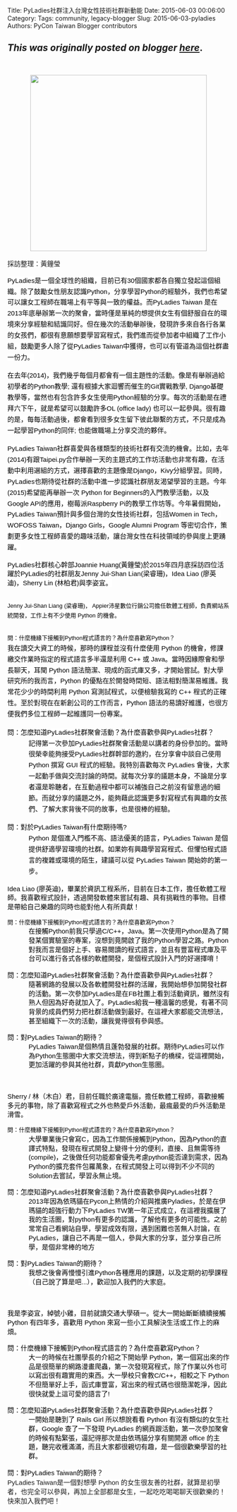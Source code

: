 Title: PyLadies社群注入台灣女性技術社群新動能
Date: 2015-06-03 00:06:00
Category:
Tags: community, legacy-blogger
Slug: 2015-06-03-pyladies
Authors: PyCon Taiwan Blogger contributors

*This was originally posted on blogger [here](https://pycontw.blogspot.com/2015/06/pyladies.html)*.
---
<span><span style="background-color: white; font-family: Arial; font-size: 15px; vertical-align: baseline; white-space: pre-wrap;"><br /></span></span>
<div class="separator" style="clear: both; text-align: center;">
<a href="http://3.bp.blogspot.com/-rngJ22Kn8Po/VW3UYXDwBfI/AAAAAAAAJtM/NqFrdw4P5Wg/s1600/pyladies_v1.0.png" style="margin-left: 1em; margin-right: 1em;"><img border="0" height="400" src="http://3.bp.blogspot.com/-rngJ22Kn8Po/VW3UYXDwBfI/AAAAAAAAJtM/NqFrdw4P5Wg/s400/pyladies_v1.0.png" width="400" /></a></div>
<span><span style="background-color: white; font-family: Arial; font-size: 15px; vertical-align: baseline; white-space: pre-wrap;"><br /></span></span>
<span id="docs-internal-guid-d1ed4a0a-b4fb-802e-d946-6d1428925e3e"><span style="background-color: white; font-family: Arial; font-size: 15px; vertical-align: baseline; white-space: pre-wrap;">採訪整理：黃鐘瑩</span></span><br />
<br />
<div dir="ltr" style="line-height: 1.656; margin-bottom: 0pt; margin-top: 0pt;">
<span style="background-color: white; color: black; font-family: Arial; font-size: 15px; font-style: normal; font-variant: normal; font-weight: normal; text-decoration: none; vertical-align: baseline; white-space: pre-wrap;">PyLadies是一個全球性的組織，目前已有30個國家都各自獨立發起這個組織。除了鼓勵女性朋友認識Python，分享學習Python的經驗外，我們也希望可以讓女工程師在職場上有平等與一致的權益。而PyLadies Taiwan 是在2013年底舉辦第一次的聚會，當時僅是單純的想提供女生有個舒服自在的環境來分享經驗和結識同好。但在幾次的活動舉辦後，發現許多來自各行各業的女孩們，都很有意願想要學習寫程式，我們進而從參加者中組織了工作小組，鼓勵更多人除了從PyLadies Taiwan中獲得，也可以有管道為這個社群盡一份力。</span></div>
<b id="docs-internal-guid-d1ed4a0a-b4fe-68c9-b666-6c1891347e5f" style="font-weight: normal;"><br /></b>
<div dir="ltr" style="line-height: 1.656; margin-bottom: 0pt; margin-top: 0pt;">
<span style="background-color: white; color: black; font-family: Arial; font-size: 15px; font-style: normal; font-variant: normal; font-weight: normal; text-decoration: none; vertical-align: baseline; white-space: pre-wrap;">在去年(2014)，我們幾乎每個月都會有一個主題性的活動。像是有舉辦過給初學者的Python教學; 還有根據大家迴響而催生的Git實戰教學, Django基礎教學等，當然也有包含許多女生使用Python經驗的分享。每次的活動是在禮拜六下午，就是希望可以鼓勵許多OL (office lady) 也可以一起參與。很有趣的是，每每活動過後，都會看到很多女生留下彼此聯繫的方式，不只是成為一起學習Python的同伴; 也能做職場上分享交流的夥伴。</span></div>
<b style="font-weight: normal;"><br /></b>
<div dir="ltr" style="line-height: 1.656; margin-bottom: 0pt; margin-top: 0pt;">
<span style="background-color: white; color: black; font-family: Arial; font-size: 15px; font-style: normal; font-variant: normal; font-weight: normal; text-decoration: none; vertical-align: baseline; white-space: pre-wrap;">PyLadies Taiwan社群喜愛與各樣類型的技術社群有交流的機會。比如，去年(2014)有跟Taipei.py合作舉辦一天的主題式的工作坊活動也非常有趣，在活動中利用選組的方式，選擇喜歡的主題像是Django，Kivy分組學習。同時，PyLadies也期待從社群的活動中進一步認識社群朋友渴望學習的主題。今年(2015)希望能再舉辦一次 Python for Beginners的入門教學活動，以及Google API的應用，樹莓派Raspberry Pi的教學工作坊等。今年暑假開始，PyLadies Taiwan預計與多個台灣的女性技術社群，包括Women in Tech，WOFOSS Taiwan，Django Girls，Google Alumni Program 等密切合作，策劃更多女性工程師喜愛的趣味活動，讓台灣女性在科技領域的參與度上更踴躍。</span></div>
<b style="font-weight: normal;"><br /></b>
<div dir="ltr" style="line-height: 1.38; margin-bottom: 0pt; margin-top: 0pt;">
<span style="background-color: white; color: black; font-family: Arial; font-size: 15px; font-style: normal; font-variant: normal; font-weight: normal; text-decoration: none; vertical-align: baseline; white-space: pre-wrap;">PyLadies社群核心幹部Joannie Huang(黃鐘瑩)於2015年四月底採訪四位活躍於PyLadies的社群朋友Jenny Jui-Shan Lian(梁睿珊)，Idea Liao (廖英迪)，Sherry Lin (林柏君)與李姿宜。</span></div>
<b style="font-weight: normal;"><br /></b>
<h2 dir="ltr" style="line-height: 1.656; margin-bottom: 0pt; margin-top: 10pt;">
<span style="background-color: white; color: black; font-family: Arial; font-size: 13px; font-style: normal; font-variant: normal; font-weight: normal; text-decoration: none; vertical-align: baseline; white-space: pre-wrap;">Jenny Jui-Shan Liang (梁睿珊)， Appier沛星數位行銷公司擔任軟體工程師，負責網站系統開發，工作上有不少使用 Python 的機會。</span></h2>
<b style="font-weight: normal;"><br /></b>
<h2 dir="ltr" style="line-height: 1.656; margin-bottom: 0pt; margin-top: 10pt;">
<span style="background-color: white; color: black; font-family: Arial; font-size: 13px; font-style: normal; font-variant: normal; font-weight: normal; text-decoration: none; vertical-align: baseline; white-space: pre-wrap;">問：什麼機緣下接觸到Python程式語言的？為什麼喜歡寫Python？</span></h2>
<div dir="ltr" style="line-height: 1.656; margin-bottom: 0pt; margin-top: 0pt;">
<span style="background-color: white; color: black; font-family: Arial; font-size: 15px; font-style: normal; font-variant: normal; font-weight: normal; text-decoration: none; vertical-align: baseline; white-space: pre-wrap;">我在讀交大資工的時候，那時的課程並沒有什麼使用 Python 的機會，修課繳交作業時指定的程式語言多半還是利用 C++ 或 Java。當時因緣際會和學長聊天，耳聞 Python 語法簡潔、現成的函式庫又多，才開始嘗試。對大學研究所的我而言，Python 的優點在於開發時間短、語法相對簡潔易維護。我常花少少的時間利用 Python 寫測試程式，以便檢驗我寫的 C++ 程式的正確性。至於對現在在新創公司的工作而言，Python 語法的易讀好維護，也很方便我們多位工程師一起維護同一份專案。</span></div>
<b style="font-weight: normal;"><br /></b>
<div dir="ltr" style="line-height: 1.656; margin-bottom: 0pt; margin-top: 0pt;">
<span style="background-color: white; color: black; font-family: Arial; font-size: 15px; font-style: normal; font-variant: normal; font-weight: normal; text-decoration: none; vertical-align: baseline; white-space: pre-wrap;">問：怎麼知道PyLadies社群聚會活動？為什麼喜歡參與PyLadies社群？</span></div>
<div dir="ltr" style="line-height: 1.656; margin-bottom: 0pt; margin-left: 36pt; margin-top: 0pt;">
<span style="background-color: white; color: black; font-family: Arial; font-size: 15px; font-style: normal; font-variant: normal; font-weight: normal; text-decoration: none; vertical-align: baseline; white-space: pre-wrap;">記得第一次參加PyLadies社群聚會活動是以講者的身份參加的。當時很榮幸能夠接受PyLadies社群幹部的邀約，在分享會中談自己使用 Python 撰寫 GUI 程式的經驗。我特別喜歡每次 PyLadies 會後，大家一起動手做與交流討論的時間。就每次分享的議題本身，不論是分享者還是聆聽者，在互動過程中都可以補強自己之前沒有留意過的細節。而就分享的議題之外，能夠藉此認識更多對寫程式有興趣的女孩們、了解大家背後不同的故事，也是很棒的經驗。</span></div>
<b style="font-weight: normal;"><br /></b>
<div dir="ltr" style="line-height: 1.656; margin-bottom: 0pt; margin-top: 0pt;">
<span style="background-color: white; color: black; font-family: Arial; font-size: 15px; font-style: normal; font-variant: normal; font-weight: normal; text-decoration: none; vertical-align: baseline; white-space: pre-wrap;">問：對於PyLadies Taiwan有什麼期待嗎?</span></div>
<div dir="ltr" style="line-height: 1.656; margin-bottom: 0pt; margin-left: 36pt; margin-top: 0pt;">
<span style="background-color: white; color: black; font-family: Arial; font-size: 15px; font-style: normal; font-variant: normal; font-weight: normal; text-decoration: none; vertical-align: baseline; white-space: pre-wrap;">Python 是個進入門檻不高、語法優美的語言，PyLadies Taiwan 是個提供舒適學習環境的社群。如果妳有興趣學習寫程式、但懼怕程式語言的複雜或環境的陌生，建議可以從 PyLadies Taiwan 開始妳的第一步。</span></div>
<b style="font-weight: normal;"><br /></b>
<div dir="ltr" style="line-height: 1.38; margin-bottom: 0pt; margin-top: 0pt;">
<span style="background-color: white; color: black; font-family: Arial; font-size: 15px; font-style: normal; font-variant: normal; font-weight: normal; text-decoration: none; vertical-align: baseline; white-space: pre-wrap;">Idea Liao (廖英迪)，畢業於資訊工程系所，目前在日本工作，擔任軟體工程師。我喜歡程式設計，透過開發軟體來嘗試有趣、具有挑戰性的事物。目標是帶給自己樂趣的同時也能對他人有所貢獻！</span></div>
<h2 dir="ltr" style="line-height: 1.656; margin-bottom: 0pt; margin-top: 10pt;">
<span style="background-color: white; color: black; font-family: Arial; font-size: 13px; font-style: normal; font-variant: normal; font-weight: normal; text-decoration: none; vertical-align: baseline; white-space: pre-wrap;">問：什麼機緣下接觸到Python程式語言的？為什麼喜歡寫Python？</span></h2>
<div dir="ltr" style="line-height: 1.38; margin-bottom: 0pt; margin-left: 36pt; margin-top: 0pt;">
<span style="background-color: white; color: black; font-family: Arial; font-size: 15px; font-style: normal; font-variant: normal; font-weight: normal; text-decoration: none; vertical-align: baseline; white-space: pre-wrap;">在接觸Python前我只學過C/C++，Java。第一次使用Python是為了開發某個實驗室的專案，沒想到竟開啟了我的Python學習之路。Python對我而言是個好上手、容易閱讀的程式語言，並且有豐富程式庫及平台可以進行各式各樣的軟體開發，是個程式設計入門的好選擇唷！</span></div>
<b style="font-weight: normal;"><br /></b>
<div dir="ltr" style="line-height: 1.38; margin-bottom: 0pt; margin-top: 0pt;">
<span style="background-color: white; color: black; font-family: Arial; font-size: 15px; font-style: normal; font-variant: normal; font-weight: normal; text-decoration: none; vertical-align: baseline; white-space: pre-wrap;">問：怎麼知道PyLadies社群聚會活動？為什麼喜歡參與PyLadies社群？</span></div>
<div dir="ltr" style="line-height: 1.38; margin-bottom: 0pt; margin-left: 36pt; margin-top: 0pt;">
<span style="background-color: white; color: black; font-family: Arial; font-size: 15px; font-style: normal; font-variant: normal; font-weight: normal; text-decoration: none; vertical-align: baseline; white-space: pre-wrap;">隨著網路的發展以及各軟體開發社群的活躍，我開始想參加開發社群的活動。第一次參加PyLadies是在FB社團上看到活動資訊，雖然沒有熟人但因為好奇就加入了。PyLadies給我一種溫馨的感覺，有著不同背景的成員們努力把社群活動做到最好。在這裡大家都能交流想法，甚至組織下一次的活動，讓我覺得很有參與感。</span></div>
<b style="font-weight: normal;"><br /></b>
<div dir="ltr" style="line-height: 1.38; margin-bottom: 0pt; margin-top: 0pt;">
<span style="background-color: white; color: black; font-family: Arial; font-size: 15px; font-style: normal; font-variant: normal; font-weight: normal; text-decoration: none; vertical-align: baseline; white-space: pre-wrap;">問：對PyLadies Taiwan的期待？</span></div>
<div dir="ltr" style="line-height: 1.38; margin-bottom: 0pt; margin-left: 36pt; margin-top: 0pt;">
<span style="background-color: white; color: black; font-family: Arial; font-size: 15px; font-style: normal; font-variant: normal; font-weight: normal; text-decoration: none; vertical-align: baseline; white-space: pre-wrap;">PyLadies Taiwan是個熱情且蓬勃發展的社群。期待PyLadies可以作為Python生態圈中大家交流想法，得到新點子的橋樑，從這裡開始，更加活躍的參與其他社群，貢獻Python生態圈。</span></div>
<b style="font-weight: normal;"><br /><br /></b><br />
<div dir="ltr" style="line-height: 1.38; margin-bottom: 0pt; margin-top: 0pt;">
<span style="background-color: white; color: black; font-family: Arial; font-size: 15px; font-style: normal; font-variant: normal; font-weight: normal; text-decoration: none; vertical-align: baseline; white-space: pre-wrap;">Sherry / 林（木白）君，目前任職於廣達電腦，擔任軟體工程師，喜歡接觸多元的事物，除了喜歡寫程式之外也熱愛戶外活動，最瘋最愛的戶外活動是滑雪。</span></div>
<h2 dir="ltr" style="line-height: 1.656; margin-bottom: 0pt; margin-top: 10pt;">
<span style="background-color: white; color: black; font-family: Arial; font-size: 13px; font-style: normal; font-variant: normal; font-weight: normal; text-decoration: none; vertical-align: baseline; white-space: pre-wrap;">問：什麼機緣下接觸到Python程式語言的？為什麼喜歡寫Python？</span></h2>
<div dir="ltr" style="line-height: 1.38; margin-bottom: 0pt; margin-left: 36pt; margin-top: 0pt;">
<span style="background-color: white; color: black; font-family: Arial; font-size: 15px; font-style: normal; font-variant: normal; font-weight: normal; text-decoration: none; vertical-align: baseline; white-space: pre-wrap;">大學畢業後只會寫C，因為工作關係接觸到Python，因為Python的直譯式特點，發現在程式開發上變得十分的便利，直接、且無需等待(compile)，之後做任何功能都會優先考慮python能否達到需求，因為Python的擴充套件包羅萬象，在程式開發上可以得到不少不同的Solution去嘗試，學習永無止境。</span></div>
<b style="font-weight: normal;"><br /></b>
<div dir="ltr" style="line-height: 1.38; margin-bottom: 0pt; margin-top: 0pt;">
<span style="background-color: white; color: black; font-family: Arial; font-size: 15px; font-style: normal; font-variant: normal; font-weight: normal; text-decoration: none; vertical-align: baseline; white-space: pre-wrap;">問：怎麼知道PyLadies社群聚會活動？為什麼喜歡參與PyLadies社群？</span></div>
<div dir="ltr" style="line-height: 1.38; margin-bottom: 0pt; margin-left: 36pt; margin-top: 0pt;">
<span style="background-color: white; color: black; font-family: Arial; font-size: 15px; font-style: normal; font-variant: normal; font-weight: normal; text-decoration: none; vertical-align: baseline; white-space: pre-wrap;">2013年因為依瑪貓在Pycon上熱情的介紹與推廣Pyladies，於是在伊瑪貓的超強行動力下PyLadies TW第一年正式成立，在這裡我擴展了我的生活圈，對python有更多的認識，了解他有更多的可能性。之前常常自己看網站自學，學習成效有限，遇到困難也苦無人討論，在PyLadies，讓自己不再是一個人，參與大家的分享，並分享自己所學，是個非常棒的地方</span></div>
<b style="font-weight: normal;"><br /></b>
<div dir="ltr" style="line-height: 1.38; margin-bottom: 0pt; margin-top: 0pt;">
<span style="background-color: white; color: black; font-family: Arial; font-size: 15px; font-style: normal; font-variant: normal; font-weight: normal; text-decoration: none; vertical-align: baseline; white-space: pre-wrap;">問：對PyLadies Taiwan的期待？</span></div>
<div dir="ltr" style="line-height: 1.38; margin-bottom: 0pt; margin-left: 36pt; margin-top: 0pt;">
<span style="background-color: white; color: black; font-family: Arial; font-size: 15px; font-style: normal; font-variant: normal; font-weight: normal; text-decoration: none; vertical-align: baseline; white-space: pre-wrap;">我想之後會再慢慢引進Python各種應用的課題，以及定期的初學課程（自己說了算是吧...），歡迎加入我們的大家庭。</span></div>
<b style="font-weight: normal;"><br /><br /></b><br />
<div dir="ltr" style="line-height: 1.38; margin-bottom: 0pt; margin-top: 0pt;">
<span style="background-color: white; color: black; font-family: Arial; font-size: 15px; font-style: normal; font-variant: normal; font-weight: normal; text-decoration: none; vertical-align: baseline; white-space: pre-wrap;">我是李姿宜，綽號小雞，目前就讀交通大學碩一。從大一開始斷斷續續接觸 Python 有四年多，喜歡用 Python 來寫一些小工具解決生活或工作上的麻煩。</span></div>
<b style="font-weight: normal;"><br /></b>
<div dir="ltr" style="line-height: 1.38; margin-bottom: 0pt; margin-top: 0pt;">
<span style="background-color: white; color: black; font-family: Arial; font-size: 15px; font-style: normal; font-variant: normal; font-weight: normal; text-decoration: none; vertical-align: baseline; white-space: pre-wrap;">問：什麼機緣下接觸到Python程式語言的？為什麼喜歡寫Python？</span></div>
<div dir="ltr" style="line-height: 1.38; margin-bottom: 0pt; margin-left: 36pt; margin-top: 0pt;">
<span style="background-color: white; color: black; font-family: Arial; font-size: 15px; font-style: normal; font-variant: normal; font-weight: normal; text-decoration: none; vertical-align: baseline; white-space: pre-wrap;">大一的時候在社團學長的介紹之下開始學 Python，第一個寫出來的作品是很簡單的網路漫畫爬蟲，第一次發現寫程式，除了作業以外也可以寫出很有趣實用的東西。大一學校只會教C/C++，相較之下 Python 不但簡單好上手，函式庫豐富，寫出來的程式碼也很簡潔乾淨，因此很快就愛上這可愛的語言了!</span></div>
<b style="font-weight: normal;"><br /></b>
<div dir="ltr" style="line-height: 1.38; margin-bottom: 0pt; margin-top: 0pt;">
<span style="background-color: white; color: black; font-family: Arial; font-size: 15px; font-style: normal; font-variant: normal; font-weight: normal; text-decoration: none; vertical-align: baseline; white-space: pre-wrap;">問：怎麼知道PyLadies社群聚會活動？為什麼喜歡參與PyLadies社群？</span></div>
<div dir="ltr" style="line-height: 1.38; margin-bottom: 0pt; margin-left: 36pt; margin-top: 0pt;">
<span style="background-color: white; color: black; font-family: Arial; font-size: 15px; font-style: normal; font-variant: normal; font-weight: normal; text-decoration: none; vertical-align: baseline; white-space: pre-wrap;">一開始是聽到了 Rails Girl 所以想說看看 Python 有沒有類似的女生社群，Google 查了一下發現 PyLadies 的網頁跟活動，第一次參加聚會的時候有點緊張，還記得那次是由依瑪貓分享有關開源 office 的主題，聽完收穫滿滿，而且大家都很親切有趣，是一個很歡樂學習的社群。</span></div>
<b style="font-weight: normal;"><br /></b>
<div dir="ltr" style="line-height: 1.38; margin-bottom: 0pt; margin-top: 0pt;">
<span style="background-color: white; color: black; font-family: Arial; font-size: 15px; font-style: normal; font-variant: normal; font-weight: normal; text-decoration: none; vertical-align: baseline; white-space: pre-wrap;">問：對PyLadies Taiwan的期待？</span></div>
<span style="background-color: white; font-family: Arial; font-size: 15px; vertical-align: baseline; white-space: pre-wrap;">PyLadies Taiwan是一個對想學 Python 的女生很友善的社群，就算是初學者，也完全可以參與，再加上全部都是女生，一起吃吃喝喝聊天很歡樂的！快來加入我們吧！</span>
